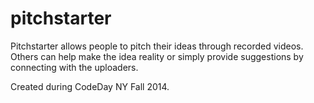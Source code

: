 pitchstarter
============
Pitchstarter allows people to pitch their ideas through recorded videos. Others can help make the idea reality or simply provide suggestions by connecting with the uploaders.

Created during CodeDay NY Fall 2014.
